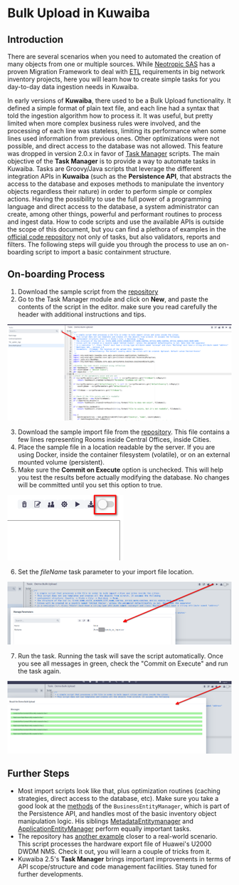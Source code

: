 # Bulk Upload in Kuwaiba
## Introduction
There are several scenarios when you need to automated the creation of many objects from one or multiple sources. While [Neotropic SAS](https://www.neotropic.co) has a proven Migration Framework to deal with [ETL](https://en.wikipedia.org/wiki/Extract%2C_transform%2C_load) requirements in big network inventory projects, here you will learn how to create simple tasks for you day-to-day data ingestion needs in Kuwaiba.

In early versions of **Kuwaiba**, there used to be a Bulk Upload functionality. It defined a simple format of plain text file, and each line had a syntax that told the ingestion algorithm how to process it. It was useful, but pretty limited when more complex business rules were involved, and the processing of each line was stateless, limiting its performance when some lines used information from previous ones. Other optimizations were not possible, and direct access to the database was not allowed. This feature was dropped in version 2.0.x in favor of [Task Manager](https://kuwaiba.org/docs/manuals/user/administration/taskman/) scripts. The main objective of the **Task Manager** is to provide a way to automate tasks in Kuwaiba. Tasks are Groovy/Java scripts that leverage the different integration APIs in **Kuwaiba** (such as the **Persistence API**, that abstracts the access to the database and exposes methods to manipulate the inventory objects regardless their nature) in order to perform simple or complex actions. Having the possibility to use the full power of a programming language and direct access to the database, a system administrator can create, among other things, powerful and performant routines to process and ingest data. How to code scripts and use the available APIs is outside the scope of this document, but you can find a plethora of examples in the [official code repository](https://sourceforge.net/p/kuwaiba/code/HEAD/tree/server/trunk/scripts/) not only of tasks, but also validators, reports and filters. The following steps will guide you through the process to use an on-boarding script to import a basic containment structure.

## On-boarding Process
1. Download the sample script from the [repository](https://sourceforge.net/p/kuwaiba/code/HEAD/tree/server/trunk/scripts/tasks/TM_generic_bulk_import_example.groovy)
2. Go to the Task Manager module and click on **New**, and paste the contents of the script in the editor. make sure you read carefully the header with additional instructions and tips.

![New task](images/01_new_task.png)

3. Download the sample import file from the [repository](https://sourceforge.net/p/kuwaiba/code/HEAD/tree/server/trunk/scripts/tasks/assets/sample_co_import.csv). This file contains a few lines representing Rooms inside Central Offices, inside Cities.
4. Place the sample file in a location readable by the server. If you are using Docker, inside the container filesystem (volatile), or on an external mounted volume (persistent).
5. Make sure the **Commit on Execute** option is unchecked. This will help you test the results before actually modifying the database. No changes will be committed until you set this option to true.

![Commit on Execute](images/02_commit_on_execute.png)

6. Set the *fileName* task parameter to your import file location.

![Setting the file location](images/03_file_location.png)

7. Run the task. Running the task will save the script automatically. Once you see all messages in green, check the "Commit on Execute" and run the task again.

![Running the Task](images/04_running_task.png)

## Further Steps
* Most import scripts look like that, plus optimization routines (caching strategies, direct access to the database, etc). Make sure you take a good look at the [methods](https://kuwaiba.org/docs/dev/javadoc/current/org/neotropic/kuwaiba/core/apis/persistence/business/BusinessEntityManager.html) of the `BusinessEntityManager`, which is part of the Persistence API, and handles most of the basic inventory object manipulation logic. His siblings [MetadataEntitymanager](https://kuwaiba.org/docs/dev/javadoc/current/org/neotropic/kuwaiba/core/apis/persistence/metadata/MetadataEntityManager.html) and [ApplicationEntityManager](https://kuwaiba.org/docs/dev/javadoc/current/org/neotropic/kuwaiba/core/apis/persistence/application/ApplicationEntityManager.html) perform equally important tasks.
* The repository has [another example](https://sourceforge.net/p/kuwaiba/code/HEAD/tree/server/trunk/scripts/tasks/TM_basic_hardware_import_u2000.groovy) closer to a real-world scenario. This script processes the hardware export file of Huawei's U2000 DWDM NMS. Check it out, you will learn a couple of tricks from it.
* Kuwaiba 2.5's **Task Manager** brings important improvements in terms of API scope/structure and code management facilities. Stay tuned for further developments.
